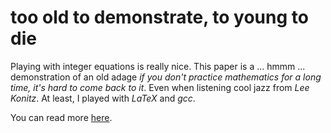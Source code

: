 # too old to demonstrate, to young to die
Playing with integer equations is really nice. This paper is a ... hmmm ... demonstration of an old adage _if you don't practice mathematics for a long time, it's hard to come back to it_. Even when listening cool jazz from _Lee Konitz_. At least, I played with _LaTeX_ and _gcc_.

You can read more [here](https://github.com/MarcelTaude/some-maths/blob/master/doc/doc.pdf).
